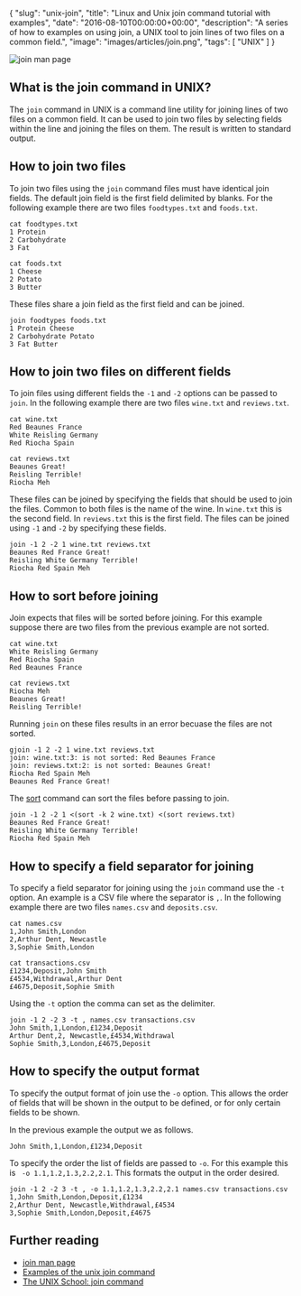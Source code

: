 {
  "slug": "unix-join",
  "title": "Linux and Unix join command tutorial with examples",
  "date": "2016-08-10T00:00:00+00:00",
  "description": "A series of how to examples on using join, a UNIX tool to join lines of two files on a common field.",
  "image": "images/articles/join.png",
  "tags": [
    "UNIX"
  ]
}

![join man page](/images/articles/join.png)

## What is the join command in UNIX?

The `join` command in UNIX is a command line utility for joining lines of two files on a common field. It can be used to join two files by selecting fields within the line and joining the files on them. The result is written to standard output.

## How to join two files

To join two files using the `join` command files must have identical join fields. The default join field is the first field delimited by blanks. For the following example there are two files `foodtypes.txt` and `foods.txt`.
  
    cat foodtypes.txt
    1 Protein
    2 Carbohydrate
    3 Fat

    cat foods.txt
    1 Cheese 
    2 Potato
    3 Butter

These files share a join field as the first field and can be joined. 

    join foodtypes foods.txt
    1 Protein Cheese
    2 Carbohydrate Potato
    3 Fat Butter

## How to join two files on different fields

To join files using different fields the `-1` and `-2` options can be passed to `join`. In the following example there are two files `wine.txt` and `reviews.txt`.

    cat wine.txt
    Red Beaunes France
    White Reisling Germany
    Red Riocha Spain

    cat reviews.txt
    Beaunes Great!
    Reisling Terrible!
    Riocha Meh
    
These files can be joined by specifying the fields that should be used to join the files. Common to both files is the name of the wine. In `wine.txt` this is the second field. In `reviews.txt` this is the first field. The files can be joined using `-1` and `-2` by specifying these fields.
    
    join -1 2 -2 1 wine.txt reviews.txt
    Beaunes Red France Great!
    Reisling White Germany Terrible!
    Riocha Red Spain Meh

## How to sort before joining

Join expects that files will be sorted before joining. For this example suppose there are two files from the previous example are not sorted.

    cat wine.txt
    White Reisling Germany
    Red Riocha Spain
    Red Beaunes France

    cat reviews.txt
    Riocha Meh
    Beaunes Great!
    Reisling Terrible!

Running `join` on these files results in an error becuase the files are not sorted.

    gjoin -1 2 -2 1 wine.txt reviews.txt
    join: wine.txt:3: is not sorted: Red Beaunes France
    join: reviews.txt:2: is not sorted: Beaunes Great!
    Riocha Red Spain Meh
    Beaunes Red France Great!

The [sort][1] command can sort the files before passing to join.


    join -1 2 -2 1 <(sort -k 2 wine.txt) <(sort reviews.txt)
    Beaunes Red France Great!
    Reisling White Germany Terrible!
    Riocha Red Spain Meh
   
## How to specify a field separator for joining

To specify a field separator for joining using the `join` command use the `-t` option. An example is a CSV file where the separator is `,`. In the following example there are two files `names.csv` and `deposits.csv`.

    cat names.csv
    1,John Smith,London
    2,Arthur Dent, Newcastle
    3,Sophie Smith,London

    cat transactions.csv
    £1234,Deposit,John Smith
    £4534,Withdrawal,Arthur Dent
    £4675,Deposit,Sophie Smith

Using the `-t` option the comma can set as the delimiter. 

    join -1 2 -2 3 -t , names.csv transactions.csv
    John Smith,1,London,£1234,Deposit
    Arthur Dent,2, Newcastle,£4534,Withdrawal
    Sophie Smith,3,London,£4675,Deposit

## How to specify the output format

To specify the output format of join use the `-o` option. This allows the order of fields that will be shown in the output to be defined, or for only certain fields to be shown. 

In the previous example the output we as follows.

    John Smith,1,London,£1234,Deposit
To specify the order the list of fields are passed to `-o`. For this example this is ` -o 1.1,1.2,1.3,2.2,2.1`. This formats the output in the order desired.

    join -1 2 -2 3 -t , -o 1.1,1.2,1.3,2.2,2.1 names.csv transactions.csv
    1,John Smith,London,Deposit,£1234
    2,Arthur Dent, Newcastle,Withdrawal,£4534
    3,Sophie Smith,London,Deposit,£4675

## Further reading

* [join man page](http://linux.die.net/man/1/join)
* [Examples of the unix join command](http://www.albany.edu/~ig4895/join.htm)
* [The UNIX School: join command](http://www.theunixschool.com/2012/01/join-command.html)

[1]: /unix-sort/

